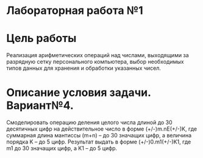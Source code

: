 # Лабораторная работа №1

# Цель работы
Реализация арифметических операций над числами, 
выходящими за разрядную сетку персонального компьютера, 
выбор необходимых типов данных для хранения и обработки указанных чисел.

# Описание условия задачи. Вариант№4.
Смоделировать операцию деления целого числа длиной 
до 30 десятичных цифр на действительное число в форме (+/-)m.nE(+/-)K, 
где суммарная длина мантисcы (m+n) – до 30 значащих цифр, 
а величина порядка K – до 5 цифр. Результат выдать в форме (+/-)0.m1(+/-)K1, 
где m1 до 30 значащих цифр, а K1 – до 5 цифр.
